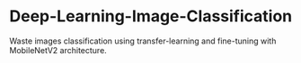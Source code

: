 # Deep-Learning-Image-Classification

Waste images classification using transfer-learning and fine-tuning with MobileNetV2 architecture. 
